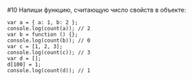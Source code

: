 #10
Напиши функцию, считающую число свойств в объекте:

```
var a = { a: 1, b: 2 };
console.log(count(a)); // 2
var b = function () {};
console.log(count(b)); // 0
var c = [1, 2, 3];
console.log(count(c)); // 3
var d = [];
d[100] = 1;
console.log(count(d)); // 1
```